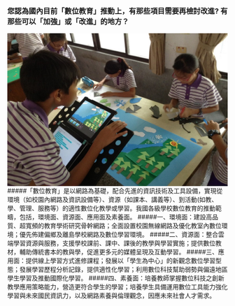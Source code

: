 ### 您認為國內目前「數位教育」推動上，有那些項目需要再檢討改進? 有那些可以「加強」或「改進」的地方？
<!-- ![](321.jpg ) 註解掉 原先圖檔，改成 長寬比較小的圖，如下方-->
<div><center><img height="350" width="650" align="center" src=321.jpg></div>
#####「數位教育」是以網路為基礎，配合先進的資訊技術及工具設備，實現從環境（如校園內網路及資訊設備等）、資源（如課本、講義等）、到活動(如教、學、管理、服務等）的適性數位化教學或學習。我國各級學校數位教育的推動範疇，包括，環境面、資源面、應用面及素養面。
#####一、環境面：建設高品質、超寬頻的教育學術研究骨幹網路；全面設置校園無線網路及優化教室內數位環境；優先佈建偏鄉及離島學校網路及數位學習環境。
#####二、資源面：整合雲端學習資源與服務，支援學校課前、課中、課後的教學與學習實施；提供數位教材，輔助傳統書本的教與學，促進更多元的媒體呈現及互動學習。
#####三、應用面：提供線上學習方式進修課程；發展以「學生為中心」的新觀念數位學習型態；發展學習歷程分析記錄，提供適性化學習；利用數位科技幫助弱勢與偏遠地區學生學習及推動國際化學習。
#####四、素養面：培養教師掌握數位科技之創新教學應用策略能力，營造更符合學生的學習；培養學生具備運用數位工具能力強化學習與未來國民資訊力，以及網路素養與倫理觀念，因應未來社會人才需求。
